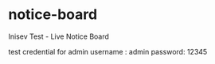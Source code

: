 # notice-board
Inisev Test - Live Notice Board

test credential for admin
username : admin
password: 12345
